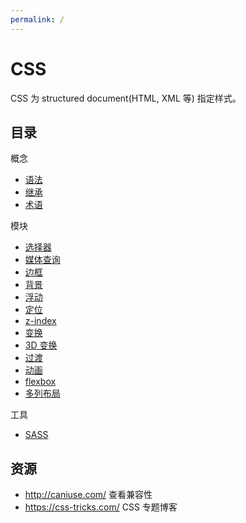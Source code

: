 ```yaml
---
permalink: /
---
```


# CSS

CSS 为 structured document(HTML, XML 等) 指定样式。

## 目录

概念

- [语法](syntax.md)
- [继承](inherit.md)
- [术语](terms.md)

模块

- [选择器](selectors.md)
- [媒体查询](mediaqueries.md)
- [边框](borders.md)
- [背景](backgrounds.md)
- [浮动](floats.md)
- [定位](positioning.md)
- [z-index](z-index.md)
- [变换](transforms.md)
- [3D 变换](transforms3d.md)
- [过渡](transitions.md)
- [动画](animations.md)
- [flexbox](flexbox.md)
- [多列布局](multicol.md)

工具

- [SASS](sass.md)

## 资源

- <http://caniuse.com/> 查看兼容性
- <https://css-tricks.com/> CSS 专题博客
